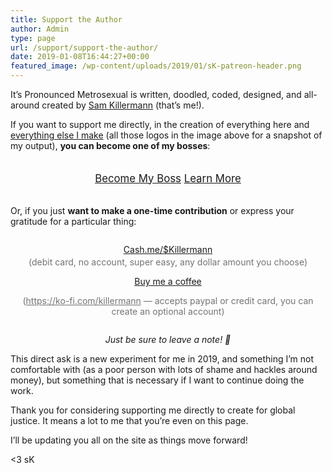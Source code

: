 ```yaml
---
title: Support the Author
author: Admin
type: page
url: /support/support-the-author/
date: 2019-01-08T16:44:27+00:00
featured_image: /wp-content/uploads/2019/01/sK-patreon-header.png
---
```

It&#8217;s Pronounced Metrosexual is written, doodled, coded, designed, and all-around created by [Sam Killermann][1] (that&#8217;s me!).

If you want to support me directly, in the creation of everything here and [everything else I make][2] (all those logos in the image above for a snapshot of my output), **you can become one of my bosses**:

<div style="margin: 2em auto; text-align: center; font-size: 1.2em;">
  <a class="button" href="https://www.patreon.com/join/killermann?utm_source=ipm&utm_medium=support_the_author&utm_campaign=new_experiment">Become My Boss</a> <a class="button" href="https://bemyboss.es&utm_medium=support_the_author&utm_campaign=new_experiment">Learn More</a>
</div>

Or, if you just **want to make a one-time contribution** or express your gratitude for a particular thing:

<div style="margin: 2em auto; text-align:center; max-width:720px;">
  <a class="button" href="https://cash.me/$Killermann">Cash.me/$Killermann</a>
  
  <p style="opacity:.6; margin:.2em auto 1em;">
    (debit card, no account, super easy, any dollar amount you choose)
  </p>
  
  <a class="button" href="https://ko-fi.com/killermann">Buy me a coffee</a> 
  
  <p style="opacity:.6; margin:.2em auto 1em;">
    (<a href="https://ko-fi.com/killermann">https://ko-fi.com/killermann</a> &#8212; accepts paypal or credit card, you can create an optional account)
  </p>
</div>

<p style="text-align:center">
  <em>Just be sure to leave a note! 🙂</em>
</p>

This direct ask is a new experiment for me in 2019, and something I&#8217;m not comfortable with (as a poor person with lots of shame and hackles around money), but something that is necessary if I want to continue doing the work.

Thank you for considering supporting me directly to create for global justice. It means a lot to me that you&#8217;re even on this page.

I&#8217;ll be updating you all on the site as things move forward!

<3 sK

 [1]: /about/about-sam-killermann/
 [2]: https://healthyunderstoodeducatedsafe.com